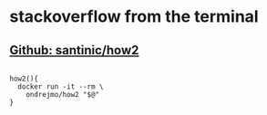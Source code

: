 # stackoverflow from the terminal
## [Github: santinic/how2](https://github.com/santinic/how2)
<pre>
<code>
how2(){  
  docker run -it --rm \  
    ondrejmo/how2 "$@"  
}  
</code>
</pre>
